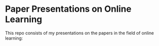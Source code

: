 # Paper Presentations on Online Learning

This repo consists of my presentations on the papers in the field of online learning:

